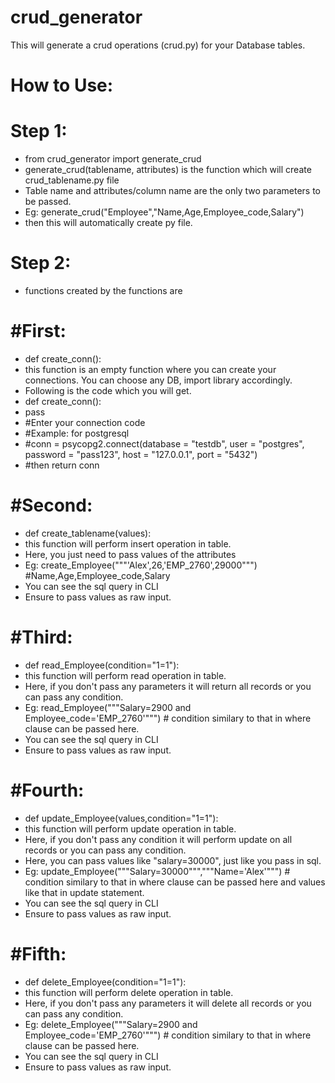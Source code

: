 # crud_generator
This will generate a crud operations (crud.py) for your Database tables.

# How to Use:

# Step 1:

*   from crud_generator import generate_crud
*   generate_crud(tablename, attributes) is the function which will create crud_tablename.py file
*   Table name and attributes/column name are the only two parameters to be passed.
*   Eg: generate_crud("Employee","Name,Age,Employee_code,Salary")
*   then this will automatically create py file.

# Step 2:

*   functions created by the functions are

#   #First:
*   def create_conn():
*   this function is an empty function where you can create your connections. You can choose any DB, import library accordingly.
*   Following is the code which you will get.
*   def create_conn():
*   pass
*   #Enter your connection code
*   #Example: for postgresql
*   #conn = psycopg2.connect(database = "testdb", user = "postgres", password = "pass123", host = "127.0.0.1", port = "5432")
*   #then return conn

#   #Second:
*   def create_tablename(values):
*   this function will perform insert operation in table.
*   Here, you just need to pass values of the attributes
*   Eg: create_Employee("""'Alex',26,'EMP_2760',29000""") #Name,Age,Employee_code,Salary
*   You can see the sql query in CLI
*   Ensure to pass values as raw input.

#   #Third:
*   def read_Employee(condition="1=1"):
*   this function will perform read operation in table.
*   Here, if you don't pass any parameters it will return all records or you can pass any condition.
*   Eg: read_Employee("""Salary=2900 and Employee_code='EMP_2760'""") # condition similary to that in where clause can be passed here.
*   You can see the sql query in CLI
*   Ensure to pass values as raw input.

#   #Fourth:
*   def update_Employee(values,condition="1=1"):
*   this function will perform update operation in table.
*   Here, if you don't pass any condition it will perform update on all records or you can pass any condition.
*   Here, you can pass values like "salary=30000", just like you pass in sql.
*   Eg: update_Employee("""Salary=30000""","""Name='Alex'""") # condition similary to that in where clause can be passed here and values like     that in update statement.
*   You can see the sql query in CLI
*   Ensure to pass values as raw input.

#   #Fifth:
*   def delete_Employee(condition="1=1"):
*   this function will perform delete operation in table.
*   Here, if you don't pass any parameters it will delete all records or you can pass any condition.
*   Eg: delete_Employee("""Salary=2900 and Employee_code='EMP_2760'""") # condition similary to that in where clause can be passed here.
*   You can see the sql query in CLI
*   Ensure to pass values as raw input.
